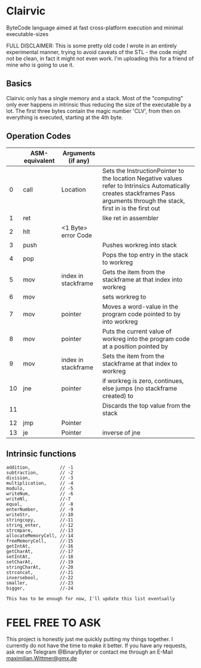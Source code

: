 # Clairvic
ByteCode language aimed at fast cross-platform execution and minimal executable-sizes

FULL DISCLAIMER: This is some pretty old code I wrote in an entirely experimental manner, 
trying to avoid caveats of the STL - the code might not be clean, in fact it might not even work. 
I'm uploading this for a friend of mine who is going to use it.
## Basics
Clairvic only has a single memory and a stack. Most of the "computing" only ever happens in intrinsic thus reducing the size of the executable by a lot. 
The first three bytes contain the magic number 'CLV', from then on everything is executed, starting at the 4th byte. 

## Operation Codes 
|     | ASM-equivalent | Arguments (if any)         |                                                                                                                                                                               |
| --- | -------------- | -------------------------- | ----------------------------------------------------------------------------------------------------------------------------------------------------------------------------- |
| 0   | call           | <Word> Location            | Sets the InstructionPointer to the location Negative values refer to Intrinsics Automatically creates stackframes Pass arguments through the stack, first in is the first out |
| 1   | ret            |                            | like ret in assembler                                                                                                                                                         |
| 2   | hlt            | <1 Byte> error Code        |                                                                                                                                                                               |
| 3   | push           |                            | Pushes workreg into stack                                                                                                                                                     |
| 4   | pop            |                            | Pops the top entry in the stack to workreg                                                                                                                                    |
| 5   | mov            | <Word> index in stackframe | Gets the item from the stackframe at that index into workreg                                                                                                                  |
| 6   | mov            | <Word>                     | sets workreg to <Word>                                                                                                                                                        |
| 7   | mov            | <Word> pointer             | Moves a word-value in the program code pointed to by <arg> into workreg                                                                                                       |
| 8   | mov            | <Word> pointer             | Puts the current value of workreg into the program code at a position pointed by <argu>                                                                                       |
| 9   | mov            | <Word> index in stackframe | Sets the item from the stackframe at that index to workreg                                                                                                                    |
| 10  | jne            | <Word> pointer             | if workreg is zero, continues, else jumps (no stackframe created) to <pointer>                                                                                                |
| 11  |                |                            | Discards the top value from the stack                                                                                                                                         |
| 12  | jmp            | <word> Pointer             |                                                                                                                                                                               |
| 13  | je             | <word> Pointer             | inverse of jne                                                                                                                                                                |

## Intrinsic functions

    addition,           // -1
    subtraction,        // -2
    division,           // -3
    multiplication,     // -4
    modulo,             // -5
    writeNum,           // -6
    writeNl,            //-7
    equal,              // -8
    enterNumber,        // -9
    writeStr,           //-10
    stringcopy,         //-11
    string_enter,       //-12
    strcmpare,          //-13
    allocateMemoryCell, //-14
    freeMemoryCell,     //-15
    getIntAt,           //-16
    getCharAt,          //-17
    setIntAt,           //-18
    setCharAt,          //-19
    stringCharAt,       //-20
    strconcat,          //-21
    inversebool,        //-22
    smaller,            //-23
    bigger,             //-24

    This has to be enough for now, I'll update this list eventually

# FEEL FREE TO ASK
This project is honestly just me quickly putting my things together. I currently do not have the time to make it better. 
If you have any requests, ask me on Telegram @BinaryByter or contact me through an E-Mail
maximilian.Wittmer@gmx.de